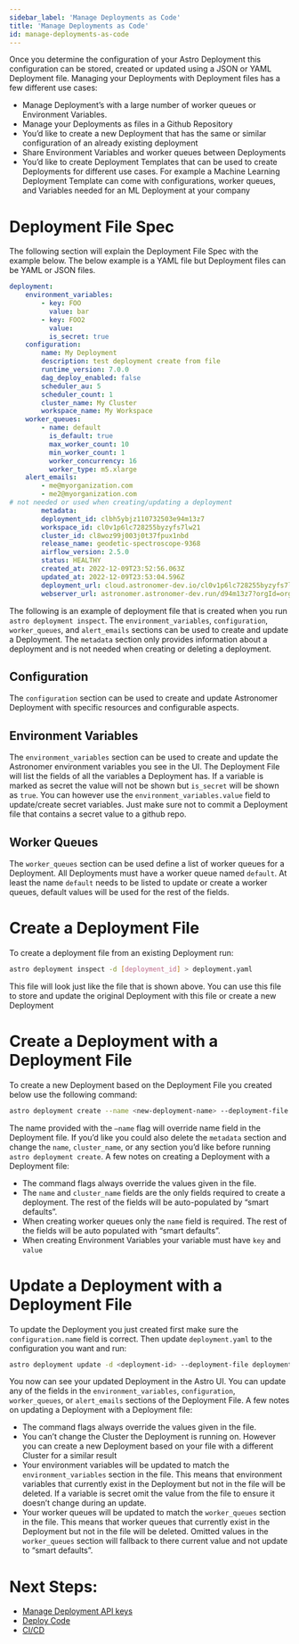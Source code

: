 ```yaml
---
sidebar_label: 'Manage Deployments as Code'
title: 'Manage Deployments as Code'
id: manage-deployments-as-code
---
```


<head>
  <meta name="description" content="Manage an Astro Deployment with JSON or YAML Deployment file. This Deployment file can be used to store, create, or update a Deployment's configuration." />
  <meta name="og:description" content="Manage an Astro Deployment with JSON or YAML Deployment file. This Deployment file can be used to store, create, or update a Deployment's configuration." />
</head>

Once you determine the configuration of your Astro Deployment this configuration can be stored, created or updated using a JSON or YAML Deployment file. Managing your Deployments with Deployment files has a few different use cases:

- Manage Deployment’s with a large number of worker queues or Environment Variables.
- Manage your Deployments as files in a Github Repository
- You’d like to create a new Deployment that has the same or similar configuration of an already existing deployment
- Share Environment Variables and worker queues between Deployments
- You’d like to create Deployment Templates that can be used to create Deployments for different use cases. For example a Machine Learning Deployment Template can come with configurations, worker queues, and Variables needed for an ML Deployment at your company

# Deployment File Spec

The following section will explain the Deployment File Spec with the example below. The below example is a YAML file but Deployment files can be YAML or JSON files.

```yaml
deployment:
    environment_variables:
        - key: FOO
          value: bar
        - key: FOO2
          value:
          is_secret: true
    configuration:
        name: My Deployment
        description: test deployment create from file
        runtime_version: 7.0.0
        dag_deploy_enabled: false
        scheduler_au: 5
        scheduler_count: 1
        cluster_name: My Cluster
        workspace_name: My Workspace
    worker_queues:
        - name: default
          is_default: true
          max_worker_count: 10
          min_worker_count: 1
          worker_concurrency: 16
          worker_type: m5.xlarge
    alert_emails:
        - me@myorganization.com
        - me2@myorganization.com
# not needed or used when creating/updating a deployment
		metadata:
        deployment_id: clbh5ybjz110732503e94m13z7
        workspace_id: cl0v1p6lc728255byzyfs7lw21
        cluster_id: cl8woz99j003j0t37fpux1nbd
        release_name: geodetic-spectroscope-9368
        airflow_version: 2.5.0
        status: HEALTHY
        created_at: 2022-12-09T23:52:56.063Z
        updated_at: 2022-12-09T23:53:04.596Z
        deployment_url: cloud.astronomer-dev.io/cl0v1p6lc728255byzyfs7lw21/deployments/clbh5ybjz110732503e94m13z7/analytics
        webserver_url: astronomer.astronomer-dev.run/d94m13z7?orgId=org_dlgevirUCwI9vX10
```

The following is an example of deployment file that is created when you run `astro deployment inspect`. The `environment_variables`, `configuration`, `worker_queues`, and `alert_emails` sections can be used to create and update a Deployment. The `metadata` section only provides information about a deployment and is not needed when creating or deleting a deployment.

## Configuration

The `configuration` section can be used to create and update Astronomer Deployment with specific resources and configurable aspects. 

## Environment Variables

The `environment_variables` section can be used to create and update the Astronomer environment variables you see in the UI. The Deployment File will list the fields of all the variables a Deployment has. If a variable is marked as secret the value will not be shown but `is_secret` will be shown as `true`. You can however use the `environment_variables.value` field to update/create secret variables. Just make sure not to commit a Deployment file that contains a secret value to a github repo.

## Worker Queues

The `worker_queues` section can be used define a list of worker queues for a Deployment. All Deployments must have a worker queue named `default`. At least the name `default` needs to be listed to update or create a worker queues, default values will be used for the rest of the fields.

# Create a Deployment File

To create a deployment file from an existing Deployment run:

```bash
astro deployment inspect -d [deployment_id] > deployment.yaml
```

This file will look just like the file that is shown above. You can use this file to store and update the original Deployment with this file or create a new Deployment

# Create a Deployment with a Deployment File

To create a new Deployment based on the Deployment File you created below use the following command:

```bash
astro deployment create --name <new-deployment-name> --deployment-file deployment.yaml
```

The name provided with the `—name` flag will override name field in the Deployment file. If you’d like you could also delete the `metadata` section and change the `name`, `cluster_name`, or any section you’d like before running `astro deployment create`. A few notes on creating a Deployment with a Deployment file:

- The command flags always override the values given in the file.
- The `name` and `cluster_name` fields are the only fields required to create a deployment. The rest of the fields will be auto-populated by “smart defaults”.
- When creating worker queues only the `name` field is required. The rest of the fields will be auto populated with “smart defaults”.
- When creating Environment Variables your variable must have `key` and `value`

# Update a Deployment with a Deployment File

To update the Deployment you just created first make sure the `configuration.name` field is correct. Then update `deployment.yaml` to the configuration you want and run:

```bash
astro deployment update -d <deployment-id> --deployment-file deployment.yaml
```

You now can see your updated Deployment in the Astro UI. You can update any of the fields in the `environment_variables`, `configuration`, `worker_queues`, or `alert_emails` sections of the Deployment File. A few notes on updating a Deployment with a Deployment file:

- The command flags always override the values given in the file.
- You can’t change the Cluster the Deployment is running on. However you can create a new Deployment based on your file with a different Cluster for a similar result
- Your environment variables will be updated to match the `environment_variables` section in the file. This means that environment variables that currently exist in the Deployment but not in the file will be deleted. If a variable is secret omit the value from the file to ensure it doesn’t change during an update.
- Your worker queues will be updated to match the `worker_queues` section in the file. This means that worker queues that currently exist in the Deployment but not in the file will be deleted. Omitted values in the `worker_queues` section will fallback to there current value and not update to “smart defaults”.

# Next Steps:

- [Manage Deployment API keys](api-keys.md)
- [Deploy Code](deploy-code.md)
- [CI/CD](ci-cd.md)
